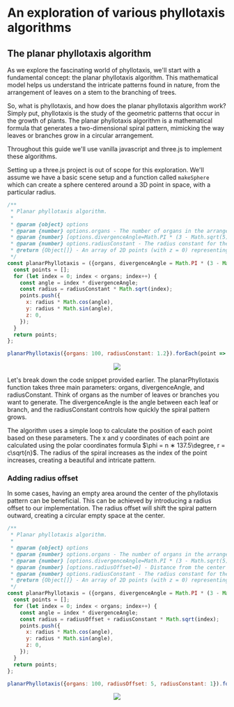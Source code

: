 # An exploration of various phyllotaxis algorithms

## The planar phyllotaxis algorithm

As we explore the fascinating world of phyllotaxis, we'll start with a fundamental concept: the planar phyllotaxis algorithm. This mathematical model helps us understand the intricate patterns found in nature, from the arrangement of leaves on a stem to the branching of trees.

So, what is phyllotaxis, and how does the planar phyllotaxis algorithm work? Simply put, phyllotaxis is the study of the geometric patterns that occur in the growth of plants. The planar phyllotaxis algorithm is a mathematical formula that generates a two-dimensional spiral pattern, mimicking the way leaves or branches grow in a circular arrangement.

Throughout this guide we'll use vanilla javascript and three.js to implement these algorithms. 

Setting up a three.js project is out of scope for this exploration. We'll assume we have a basic scene setup and a function called `makeSphere` which can create a sphere centered around a 3D point in space, with a particular radius.


```javascript
/**
 * Planar phyllotaxis algorithm.
 * 
 * @param {object} options
 * @param {number} options.organs - The number of organs in the arrangement.
 * @param {number} [options.divergenceAngle=Math.PI * (3 - Math.sqrt(5))] - The divergence angle between organs (in radians). Defaults to the golden angle.
 * @param {number} options.radiusConstant - The radius constant for the phyllotaxis arrangement.
 * @return {Object[]} - An array of 2D points (with z = 0) representing the phyllotaxis arrangement.
 */
const planarPhyllotaxis = ({organs, divergenceAngle = Math.PI * (3 - Math.sqrt(5)), radiusConstant}) => {
  const points = [];
  for (let index = 0; index < organs; index++) {
    const angle = index * divergenceAngle;
    const radius = radiusConstant * Math.sqrt(index);
    points.push({
      x: radius * Math.cos(angle),
      y: radius * Math.sin(angle),
      z: 0,
    });
  }
  return points;
};

planarPhyllotaxis({organs: 100, radiusConstant: 1.2}).forEach(point => scene.add(makeSphere({radius: 1, center: point})));
```

<p align="center">
  <img src="https://github.com/user-attachments/assets/6da802ef-42f6-44ac-a111-36b6eef7ebe9" />
</p>

Let's break down the code snippet provided earlier. The planarPhyllotaxis function takes three main parameters: organs, divergenceAngle, and radiusConstant. Think of organs as the number of leaves or branches you want to generate. The divergenceAngle is the angle between each leaf or branch, and the radiusConstant controls how quickly the spiral pattern grows.

The algorithm uses a simple loop to calculate the position of each point based on these parameters. The x and y coordinates of each point are calculated using the polar coordinates formula $\phi = n ∗ 137.5\degree, r = c\sqrt{n}$. The radius of the spiral increases as the index of the point increases, creating a beautiful and intricate pattern.

### Adding radius offset

In some cases, having an empty area around the center of the phyllotaxis pattern can be beneficial. This can be achieved by introducing a radius offset to our implementation. The radius offset will shift the spiral pattern outward, creating a circular empty space at the center.

```javascript
/**
 * Planar phyllotaxis algorithm.
 * 
 * @param {object} options
 * @param {number} options.organs - The number of organs in the arrangement.
 * @param {number} [options.divergenceAngle=Math.PI * (3 - Math.sqrt(5))] - The divergence angle between organs (in radians). Defaults to the golden angle.
 * @param {number} [options.radiusOffset=0] - Distance from the center at which the first organ is placed. Defaults to 0.
 * @param {number} options.radiusConstant - The radius constant for the phyllotaxis arrangement.
 * @return {Object[]} - An array of 2D points (with z = 0) representing the phyllotaxis arrangement.
 */
const planarPhyllotaxis = ({organs, divergenceAngle = Math.PI * (3 - Math.sqrt(5)), radiusOffset = 0, radiusConstant}) => {
  const points = [];
  for (let index = 0; index < organs; index++) {
    const angle = index * divergenceAngle;
    const radius = radiusOffset + radiusConstant * Math.sqrt(index);
    points.push({
      x: radius * Math.cos(angle),
      y: radius * Math.sin(angle),
      z: 0,
    });
  }
  return points;
};

planarPhyllotaxis({organs: 100, radiusOffset: 5, radiusConstant: 1}).forEach(point => scene.add(makeSphere({radius: 1, center: point})));
```

<p align="center">
  <img src="https://github.com/user-attachments/assets/f0ac53ca-c834-4e09-82f2-b8f14bded1c2" />
</p>


